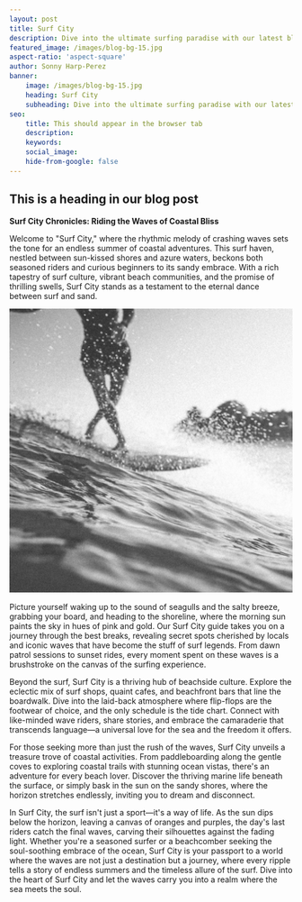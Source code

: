 ```yaml
---
layout: post
title: Surf City
description: Dive into the ultimate surfing paradise with our latest blog post on Sumbawa. Discover the pristine beaches, crystal-clear waves, and vibrant surf culture that make this coastal haven a must-visit for surf enthusiasts. Whether you're a seasoned pro or a beginner catching your first wave, our guide will take you through the best surf spots, local hotspots, and tips for an unforgettable surfing experience in Sumbawa. Grab your board and join us on a virtual ride through the sun-soaked waves of this surfers' haven!
featured_image: /images/blog-bg-15.jpg
aspect-ratio: 'aspect-square'
author: Sonny Harp-Perez
banner:
    image: /images/blog-bg-15.jpg
    heading: Surf City
    subheading: Dive into the ultimate surfing paradise with our latest blog post on Sumbawa. Discover the pristine beaches, crystal-clear waves, and vibrant surf culture that make this coastal haven a must-visit for surf enthusiasts. Whether you're a seasoned pro or a beginner catching your first wave, our guide will take you through the best surf spots, local hotspots, and tips for an unforgettable surfing experience in Sumbawa. Grab your board and join us on a virtual ride through the sun-soaked waves of this surfers' haven!
seo: 
    title: This should appear in the browser tab
    description: 
    keywords: 
    social_image: 
    hide-from-google: false
---
```


## This is a heading in our blog post 

**Surf City Chronicles: Riding the Waves of Coastal Bliss**


Welcome to "Surf City," where the rhythmic melody of crashing waves sets the tone for an endless summer of coastal adventures. This surf haven, nestled between sun-kissed shores and azure waters, beckons both seasoned riders and curious beginners to its sandy embrace. With a rich tapestry of surf culture, vibrant beach communities, and the promise of thrilling swells, Surf City stands as a testament to the eternal dance between surf and sand.

<img src="/images/blog-bg-15.jpg" class="aspect-landscape h-full w-full object-cover">

Picture yourself waking up to the sound of seagulls and the salty breeze, grabbing your board, and heading to the shoreline, where the morning sun paints the sky in hues of pink and gold. Our Surf City guide takes you on a journey through the best breaks, revealing secret spots cherished by locals and iconic waves that have become the stuff of surf legends. From dawn patrol sessions to sunset rides, every moment spent on these waves is a brushstroke on the canvas of the surfing experience.


Beyond the surf, Surf City is a thriving hub of beachside culture. Explore the eclectic mix of surf shops, quaint cafes, and beachfront bars that line the boardwalk. Dive into the laid-back atmosphere where flip-flops are the footwear of choice, and the only schedule is the tide chart. Connect with like-minded wave riders, share stories, and embrace the camaraderie that transcends language—a universal love for the sea and the freedom it offers.


For those seeking more than just the rush of the waves, Surf City unveils a treasure trove of coastal activities. From paddleboarding along the gentle coves to exploring coastal trails with stunning ocean vistas, there's an adventure for every beach lover. Discover the thriving marine life beneath the surface, or simply bask in the sun on the sandy shores, where the horizon stretches endlessly, inviting you to dream and disconnect.

In Surf City, the surf isn't just a sport—it's a way of life. As the sun dips below the horizon, leaving a canvas of oranges and purples, the day's last riders catch the final waves, carving their silhouettes against the fading light. Whether you're a seasoned surfer or a beachcomber seeking the soul-soothing embrace of the ocean, Surf City is your passport to a world where the waves are not just a destination but a journey, where every ripple tells a story of endless summers and the timeless allure of the surf. Dive into the heart of Surf City and let the waves carry you into a realm where the sea meets the soul.